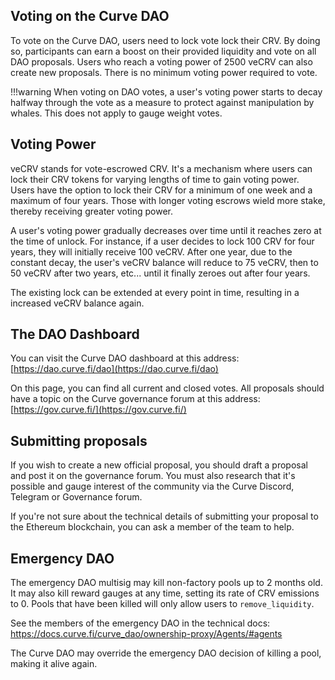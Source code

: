 ## **Voting on the Curve DAO**

To vote on the Curve DAO, users need to lock vote lock their CRV. By doing so, participants can earn a boost on their provided liquidity and vote on all DAO proposals. Users who reach a voting power of 2500 veCRV can also create new proposals. There is no minimum voting power required to vote.

!!!warning
    When voting on DAO votes, a user's voting power starts to decay halfway through the vote as a measure to protect against manipulation by whales. This does not apply to gauge weight votes.

## **Voting Power**

veCRV stands for vote-escrowed CRV. It's a mechanism where users can lock their CRV tokens for varying lengths of time to gain voting power. Users have the option to lock their CRV for a minimum of one week and a maximum of four years. Those with longer voting escrows wield more stake, thereby receiving greater voting power.

A user's voting power gradually decreases over time until it reaches zero at the time of unlock. For instance, if a user decides to lock 100 CRV for four years, they will initially receive 100 veCRV. After one year, due to the constant decay, the user's veCRV balance will reduce to 75 veCRV, then to 50 veCRV after two years, etc... until it finally zeroes out after four years.

The existing lock can be extended at every point in time, resulting in a increased veCRV balance again.

## **The DAO Dashboard**

You can visit the Curve DAO dashboard at this address: [https://dao.curve.fi/dao](https://dao.curve.fi/dao)​

On this page, you can find all current and closed votes. All proposals should have a topic on the Curve governance forum at this address: [https://gov.curve.fi/](https://gov.curve.fi/)​

## **Submitting proposals**

If you wish to create a new official proposal, you should draft a proposal and post it on the governance forum. You must also research that it's possible and gauge interest of the community via the Curve Discord, Telegram or Governance forum.

If you're not sure about the technical details of submitting your proposal to the Ethereum blockchain, you can ask a member of the team to help.

## **Emergency DAO**

The emergency DAO multisig may kill non-factory pools up to 2 months old. It may also kill reward gauges at any time, setting its rate of CRV emissions to 0. Pools that have been killed will only allow users to `remove_liquidity`.

See the members of the emergency DAO in the technical docs: https://docs.curve.fi/curve_dao/ownership-proxy/Agents/#agents

The Curve DAO may override the emergency DAO decision of killing a pool, making it alive again.